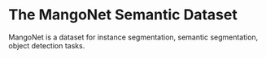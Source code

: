 # The MangoNet Semantic Dataset

MangoNet is a dataset for instance segmentation, semantic segmentation, object detection tasks.
